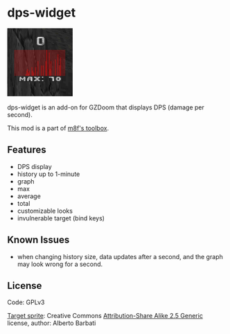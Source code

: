 # dps-widget

![screenshot](screenshots/screenshot.png)

dps-widget is an add-on for GZDoom that displays DPS (damage per second).

This mod is a part of [m8f's toolbox](https://mmaulwurff.github.io/pages/toolbox).

## Features

- DPS display
- history up to 1-minute
- graph
- max
- average
- total
- customizable looks
- invulnerable target (bind keys)

## Known Issues

- when changing history size, data updates after a second, and the graph may
  look wrong for a second.

## License

Code: GPLv3

[Target sprite](https://commons.wikimedia.org/wiki/File:WA_80_cm_archery_target.svg):
Creative Commons [Attribution-Share Alike 2.5 Generic](https://creativecommons.org/licenses/by-sa/2.5/deed.en) license, author: Alberto Barbati
